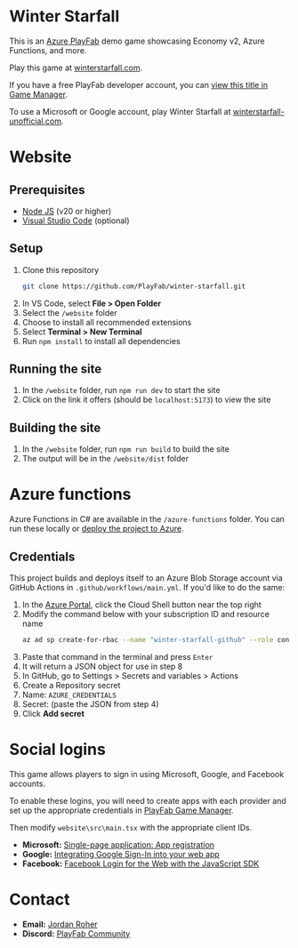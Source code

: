 # Winter Starfall

This is an [Azure PlayFab](https://www.playfab.com) demo game showcasing Economy v2, Azure Functions, and more.

Play this game at [winterstarfall.com](https://www.winterstarfall.com/).

If you have a free PlayFab developer account, you can [view this title in Game Manager](https://developer.playfab.com/en-us/F8941/dashboard).

To use a Microsoft or Google account, play Winter Starfall at [winterstarfall-unofficial.com](https://www.winterstarfall-unofficial.com/).

# Website

## Prerequisites

-   [Node JS](https://nodejs.org) (v20 or higher)
-   [Visual Studio Code](https://code.visualstudio.com) (optional)

## Setup

1. Clone this repository
    ```bash
    git clone https://github.com/PlayFab/winter-starfall.git
    ```
1. In VS Code, select **File &gt; Open Folder**
1. Select the `/website` folder
1. Choose to install all recommended extensions
1. Select **Terminal &gt; New Terminal**
1. Run `npm install` to install all dependencies

## Running the site

1. In the `/website` folder, run `npm run dev` to start the site
1. Click on the link it offers (should be `localhost:5173`) to view the site

## Building the site

1. In the `/website` folder, run `npm run build` to build the site
1. The output will be in the `/website/dist` folder

# Azure functions

Azure Functions in C# are available in the `/azure-functions` folder. You can run these locally or [deploy the project to Azure](https://learn.microsoft.com/en-us/azure/azure-functions/functions-develop-vs-code).

## Credentials

This project builds and deploys itself to an Azure Blob Storage account via GitHub Actions in `.github/workflows/main.yml`. If you'd like to do the same:

1. In the [Azure Portal](https://portal.azure.com/), click the Cloud Shell button near the top right
1. Modify the command below with your subscription ID and resource name
    ```bash
    az ad sp create-for-rbac --name "winter-starfall-github" --role contributor --scopes /subscriptions/YOUR_SUBSCRIPTION_ID/resourceGroups/YOUR_RESOURCE_GROUP_NAME --json-auth
    ```
1. Paste that command in the terminal and press `Enter`
1. It will return a JSON object for use in step 8
1. In GitHub, go to Settings > Secrets and variables > Actions
1. Create a Repository secret
1. Name: `AZURE_CREDENTIALS`
1. Secret: (paste the JSON from step 4)
1. Click **Add secret**

# Social logins

This game allows players to sign in using Microsoft, Google, and Facebook accounts.

To enable these logins, you will need to create apps with each provider and set up the appropriate credentials in [PlayFab Game Manager](https://developer.playfab.com).

Then modify `website\src\main.tsx` with the appropriate client IDs.

-   **Microsoft:** [Single-page application: App registration](https://learn.microsoft.com/en-us/entra/identity-platform/scenario-spa-app-registration)
-   **Google:** [Integrating Google Sign-In into your web app](https://developers.google.com/identity/sign-in/web/sign-in)
-   **Facebook:** [Facebook Login for the Web with the JavaScript SDK](https://developers.facebook.com/docs/facebook-login/web)

# Contact

-   **Email:** <a href="mailto:jordan.roher@microsoft.com">Jordan Roher</a>
-   **Discord:** [PlayFab Community](https://discord.com/invite/msftgamedev)
